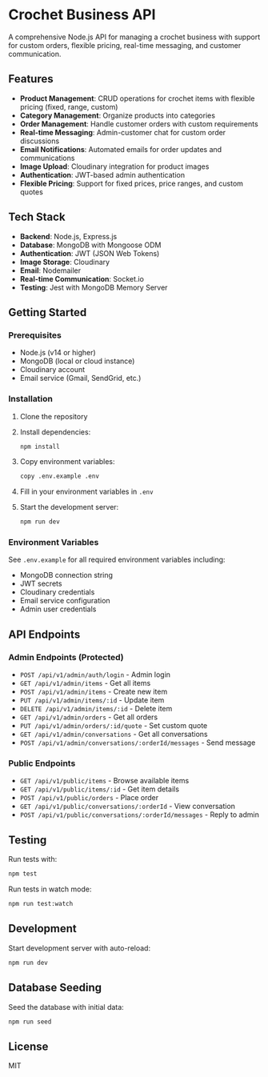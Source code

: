 # Crochet Business API

A comprehensive Node.js API for managing a crochet business with support for custom orders, flexible pricing, real-time messaging, and customer communication.

## Features

- **Product Management**: CRUD operations for crochet items with flexible pricing (fixed, range, custom)
- **Category Management**: Organize products into categories
- **Order Management**: Handle customer orders with custom requirements
- **Real-time Messaging**: Admin-customer chat for custom order discussions
- **Email Notifications**: Automated emails for order updates and communications
- **Image Upload**: Cloudinary integration for product images
- **Authentication**: JWT-based admin authentication
- **Flexible Pricing**: Support for fixed prices, price ranges, and custom quotes

## Tech Stack

- **Backend**: Node.js, Express.js
- **Database**: MongoDB with Mongoose ODM
- **Authentication**: JWT (JSON Web Tokens)
- **Image Storage**: Cloudinary
- **Email**: Nodemailer
- **Real-time Communication**: Socket.io
- **Testing**: Jest with MongoDB Memory Server

## Getting Started

### Prerequisites

- Node.js (v14 or higher)
- MongoDB (local or cloud instance)
- Cloudinary account
- Email service (Gmail, SendGrid, etc.)

### Installation

1. Clone the repository
2. Install dependencies:
   ```bash
   npm install
   ```

3. Copy environment variables:
   ```bash
   copy .env.example .env
   ```

4. Fill in your environment variables in `.env`

5. Start the development server:
   ```bash
   npm run dev
   ```

### Environment Variables

See `.env.example` for all required environment variables including:
- MongoDB connection string
- JWT secrets
- Cloudinary credentials
- Email service configuration
- Admin user credentials

## API Endpoints

### Admin Endpoints (Protected)
- `POST /api/v1/admin/auth/login` - Admin login
- `GET /api/v1/admin/items` - Get all items
- `POST /api/v1/admin/items` - Create new item
- `PUT /api/v1/admin/items/:id` - Update item
- `DELETE /api/v1/admin/items/:id` - Delete item
- `GET /api/v1/admin/orders` - Get all orders
- `PUT /api/v1/admin/orders/:id/quote` - Set custom quote
- `GET /api/v1/admin/conversations` - Get all conversations
- `POST /api/v1/admin/conversations/:orderId/messages` - Send message

### Public Endpoints
- `GET /api/v1/public/items` - Browse available items
- `GET /api/v1/public/items/:id` - Get item details
- `POST /api/v1/public/orders` - Place order
- `GET /api/v1/public/conversations/:orderId` - View conversation
- `POST /api/v1/public/conversations/:orderId/messages` - Reply to admin

## Testing

Run tests with:
```bash
npm test
```

Run tests in watch mode:
```bash
npm run test:watch
```

## Development

Start development server with auto-reload:
```bash
npm run dev
```

## Database Seeding

Seed the database with initial data:
```bash
npm run seed
```

## License

MIT